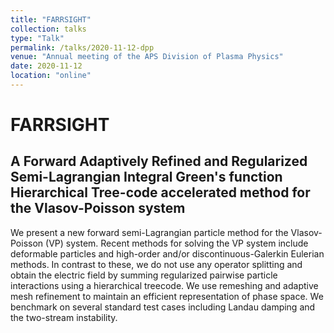 ```yaml
---
title: "FARRSIGHT"
collection: talks
type: "Talk"
permalink: /talks/2020-11-12-dpp
venue: "Annual meeting of the APS Division of Plasma Physics"
date: 2020-11-12
location: "online"
---
```


FARRSIGHT
===
A Forward Adaptively Refined and Regularized Semi-Lagrangian Integral Green's function Hierarchical Tree-code accelerated method for the Vlasov-Poisson system
---

We present a new forward semi-Lagrangian particle method for the Vlasov-Poisson (VP) system. 
Recent methods for solving the VP system include deformable particles and high-order and/or discontinuous-Galerkin Eulerian methods. 
In contrast to these, we do not use any operator splitting and obtain the electric field by summing regularized pairwise particle interactions using a hierarchical treecode. 
We use remeshing and adaptive mesh refinement to maintain an efficient representation of phase space. 
We benchmark on several standard test cases including Landau damping and the two-stream instability.
